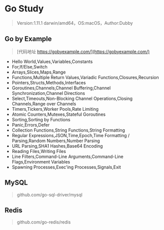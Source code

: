 # Go Study

>Version:1.11.1 darwin/amd64，OS:macOS，Author:Dubby

## Go by Example

>[代码地址 https://gobyexample.com/](https://gobyexample.com/)

+ Hello World,Values,Variables,Constants
+ For,If/Else,Switch
+ Arrays,Slices,Maps,Range
+ Functions,Multiple Return Values,Variadic Functions,Closures,Recursion
+ Pointers,Structs,Methods,Interfaces
+ Goroutines,Channels,Channel Buffering,Channel Synchronization,Channel Directions
+ Select,Timeouts,Non-Blocking Channel Operations,Closing Channels,Range over Channels
+ Timers,Tickers,Worker Pools,Rate Limiting
+ Atomic Counters,Mutexes,Stateful Goroutines
+ Sorting,Sorting by Functions
+ Panic,Errors,Defer
+ Collection Functions,String Functions,String Formatting
+ Regular Expressions,JSON,Time,Epoch,Time Formatting / Parsing,Random Numbers,Number Parsing
+ URL Parsing,SHA1 Hashes,Base64 Encoding
+ Reading Files,Writing Files
+ Line Filters,Command-Line Arguments,Command-Line Flags,Environment Variables
+ Spawning Processes,Exec'ing Processes,Signals,Exit

## MySQL

>github.com/go-sql-driver/mysql

## Redis

>github.com/go-redis/redis